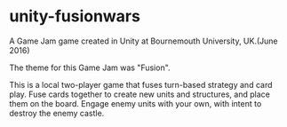 # unity-fusionwars
A Game Jam game created in Unity at Bournemouth University, UK.(June 2016)

The theme for this Game Jam was "Fusion".

This is a local two-player game that fuses turn-based strategy and card play. Fuse cards together to create new units and structures, and place them on the board. Engage enemy units with your own, with intent to destroy the enemy castle.
